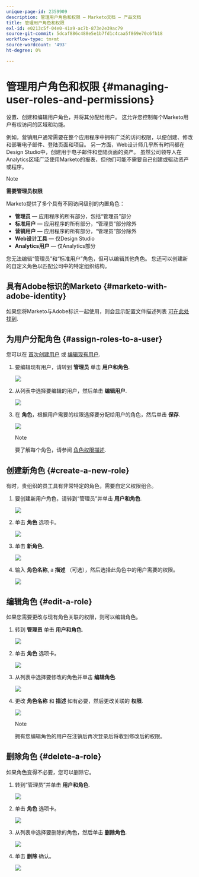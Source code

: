 ```yaml
---
unique-page-id: 2359909
description: 管理用户角色和权限 — Marketo文档 — 产品文档
title: 管理用户角色和权限
exl-id: e0213c5f-04e0-41a9-ac7b-873e2e39ac79
source-git-commit: 5dcaf886c488e5e1b7fd1c4caa5f869e70c6fb18
workflow-type: tm+mt
source-wordcount: '493'
ht-degree: 0%

---
```


# 管理用户角色和权限 {#managing-user-roles-and-permissions}

设置、创建和编辑用户角色，并将其分配给用户。 这允许您控制每个Marketo用户有权访问的区域和功能。

例如，营销用户通常需要在整个应用程序中拥有广泛的访问权限，以便创建、修改和部署电子邮件、登陆页面和项目。 另一方面，Web设计师几乎所有时间都在Design Studio中，创建用于电子邮件和登陆页面的资产。 虽然公司领导人在Analytics区域广泛使用Marketo的报表，但他们可能不需要自己创建或驱动资产或程序。

>[!NOTE]
>
>**需要管理员权限**

Marketo提供了多个具有不同访问级别的内置角色：

* **管理员**  — 应用程序的所有部分，包括“管理员”部分
* **标准用户**  — 应用程序的所有部分，“管理员”部分除外
* **营销用户**  — 应用程序的所有部分，“管理员”部分除外
* **Web设计工具**  — 仅Design Studio
* **Analytics用户**  — 仅Analytics部分

您无法编辑“管理员”和“标准用户”角色，但可以编辑其他角色。 您还可以创建新的自定义角色以匹配公司中的特定组织结构。

## 具有Adobe标识的Marketo {#marketo-with-adobe-identity}

如果您将Marketo与Adobe标识一起使用，则会显示配置文件描述列表 [可在此处找到](/help/marketo/product-docs/administration/marketo-with-adobe-identity/adobe-identity-management-overview.md#profile-levels).

## 为用户分配角色 {#assign-roles-to-a-user}

您可以在 [首次创建用户](/help/marketo/product-docs/administration/users-and-roles/create-delete-edit-and-change-a-user-role.md) 或 [编辑现有用户](/help/marketo/product-docs/administration/users-and-roles/managing-marketo-users.md).

1. 要编辑现有用户，请转到 **管理员** 单击 **用户和角色**.

   ![](assets/image2014-9-9-18-3a7-3a32.png)

1. 从列表中选择要编辑的用户，然后单击 **编辑用户**.

   ![](assets/image2014-9-9-18-3a7-3a42.png)

1. 在 **角色**，根据用户需要的权限选择要分配给用户的角色，然后单击 **保存**.

   ![](assets/image2014-9-9-18-3a7-3a57.png)

   >[!NOTE]
   >
   >要了解每个角色，请参阅  [角色权限描述](/help/marketo/product-docs/administration/users-and-roles/managing-user-roles-and-permissions/descriptions-of-role-permissions.md).

## 创建新角色 {#create-a-new-role}

有时，贵组织的员工具有非常特定的角色，需要自定义权限组合。

1. 要创建新用户角色，请转到“管理员”并单击 **用户和角色**.

   ![](assets/image2014-9-9-18-3a8-3a12.png)

1. 单击 **角色** 选项卡。

   ![](assets/image2014-9-9-18-3a8-3a22.png)

1. 单击 **新角色**.

   ![](assets/image2014-9-9-18-3a8-3a38.png)

1. 输入 **角色名称**, a **描述** （可选），然后选择此角色中的用户需要的权限。

   ![](assets/image2014-9-9-18-3a9-3a3.png)

## 编辑角色 {#edit-a-role}

如果您需要更改与现有角色关联的权限，则可以编辑角色。

1. 转到 **管理员** 单击 **用户和角色**.

   ![](assets/image2014-9-9-18-3a9-3a15.png)

1. 单击 **角色** 选项卡。

   ![](assets/image2014-9-9-18-3a9-3a26.png)

1. 从列表中选择要修改的角色并单击 **编辑角色**.

   ![](assets/image2014-9-9-18-3a9-3a40.png)

1. 更改 **角色名称** 和 **描述** 如有必要，然后更改关联的 **权限**.

   ![](assets/image2014-9-9-18-3a10-3a3.png)

   >[!NOTE]
   >
   >拥有您编辑角色的用户在注销后再次登录后将收到修改后的权限。

## 删除角色 {#delete-a-role}

如果角色变得不必要，您可以删除它。

1. 转到“管理员”并单击 **用户和角色**.

   ![](assets/image2014-9-9-18-3a10-3a15.png)

1. 单击 **角色** 选项卡。

   ![](assets/image2014-9-9-18-3a10-3a27.png)

1. 从列表中选择要删除的角色，然后单击 **删除角色**.

   ![](assets/image2014-9-9-18-3a10-3a39.png)

1. 单击 **删除** 确认。

   ![](assets/image2014-9-9-18-3a10-3a50.png)
